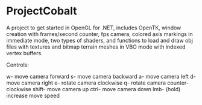 # ProjectCobalt

A project to get started in OpenGL for .NET,  includes OpenTK, window creation with frames/second counter, fps camera, colored axis markings in immediate mode, two types of shaders, and functions to load and draw obj files with textures and bitmap terrain meshes in VBO mode with indexed vertex buffers.

Controls:

w- move camera forward
s- move camera backward
a- move camera left
d- move camera right
e- rotate camera clockwise
q- rotate camera counter-clockwise
shift- move camera up
ctrl- move camera down
lmb- (hold) increase move speed
